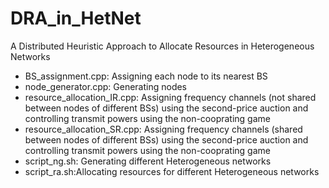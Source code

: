 # DRA_in_HetNet
A Distributed Heuristic Approach to Allocate Resources in Heterogeneous Networks
- BS_assignment.cpp: Assigning each node to its nearest BS
- node_generator.cpp: Generating nodes
- resource_allocation_IR.cpp: Assigning frequency channels (not shared between nodes of different BSs) using the second-price auction and controlling transmit powers using the non-cooprating game
- resource_allocation_SR.cpp: Assigning frequency channels (shared between nodes of different BSs) using the second-price auction and controlling transmit powers using the non-cooprating game
- script_ng.sh: Generating different Heterogeneous networks
- script_ra.sh:Allocating resources for different Heterogeneous networks
